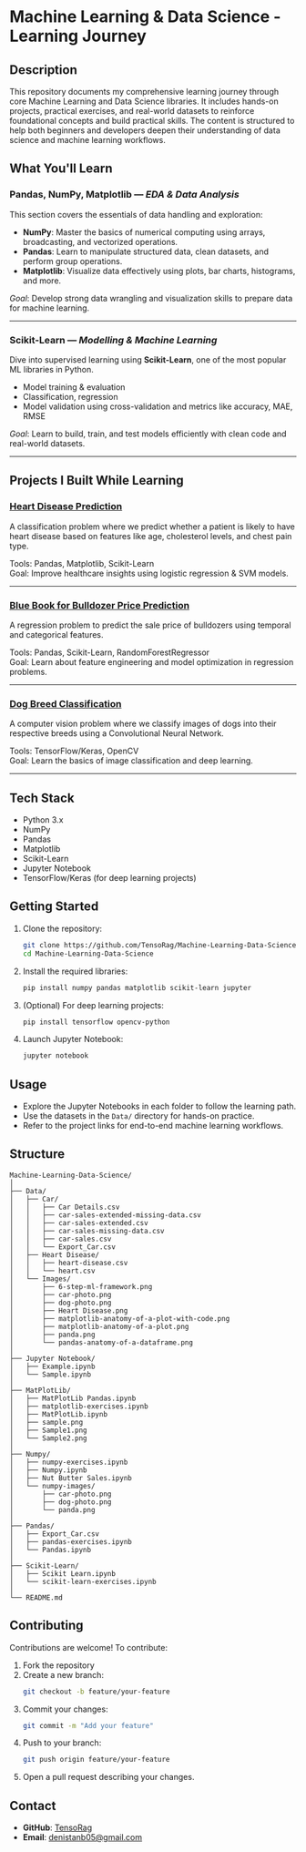 # Machine Learning & Data Science - Learning Journey

## Description
This repository documents my comprehensive learning journey through core Machine Learning and Data Science libraries. It includes hands-on projects, practical exercises, and real-world datasets to reinforce foundational concepts and build practical skills. The content is structured to help both beginners and developers deepen their understanding of data science and machine learning workflows.

## What You'll Learn

### Pandas, NumPy, Matplotlib — *EDA & Data Analysis*

This section covers the essentials of data handling and exploration:

- **NumPy**: Master the basics of numerical computing using arrays, broadcasting, and vectorized operations.
- **Pandas**: Learn to manipulate structured data, clean datasets, and perform group operations.
- **Matplotlib**: Visualize data effectively using plots, bar charts, histograms, and more.

*Goal*: Develop strong data wrangling and visualization skills to prepare data for machine learning.

---

### Scikit-Learn — *Modelling & Machine Learning*

Dive into supervised learning using **Scikit-Learn**, one of the most popular ML libraries in Python.

- Model training & evaluation
- Classification, regression
- Model validation using cross-validation and metrics like accuracy, MAE, RMSE

*Goal*: Learn to build, train, and test models efficiently with clean code and real-world datasets.

---

## Projects I Built While Learning

### [Heart Disease Prediction](https://github.com/Denistanb/Heart-Disease-Classification)

A classification problem where we predict whether a patient is likely to have heart disease based on features like age, cholesterol levels, and chest pain type.

Tools: Pandas, Matplotlib, Scikit-Learn  
Goal: Improve healthcare insights using logistic regression & SVM models.

---

### [Blue Book for Bulldozer Price Prediction](https://github.com/Denistanb/Bulldozer-Price-Prediction)

A regression problem to predict the sale price of bulldozers using temporal and categorical features.

Tools: Pandas, Scikit-Learn, RandomForestRegressor  
Goal: Learn about feature engineering and model optimization in regression problems.

---

### [Dog Breed Classification](https://github.com/Denistanb/Dog-Breed-Classification)

A computer vision problem where we classify images of dogs into their respective breeds using a Convolutional Neural Network.

Tools: TensorFlow/Keras, OpenCV  
Goal: Learn the basics of image classification and deep learning.

---

## Tech Stack
- Python 3.x
- NumPy
- Pandas
- Matplotlib
- Scikit-Learn
- Jupyter Notebook
- TensorFlow/Keras (for deep learning projects)

## Getting Started
1. Clone the repository:
   ```bash
   git clone https://github.com/TensoRag/Machine-Learning-Data-Science.git
   cd Machine-Learning-Data-Science
   ```
2. Install the required libraries:
   ```bash
   pip install numpy pandas matplotlib scikit-learn jupyter
   ```
3. (Optional) For deep learning projects:
   ```bash
   pip install tensorflow opencv-python
   ```
4. Launch Jupyter Notebook:
   ```bash
   jupyter notebook
   ```

## Usage
- Explore the Jupyter Notebooks in each folder to follow the learning path.
- Use the datasets in the `Data/` directory for hands-on practice.
- Refer to the project links for end-to-end machine learning workflows.

## Structure
```
Machine-Learning-Data-Science/
│
├── Data/
│   ├── Car/
│   │   ├── Car Details.csv
│   │   ├── car-sales-extended-missing-data.csv
│   │   ├── car-sales-extended.csv
│   │   ├── car-sales-missing-data.csv
│   │   ├── car-sales.csv
│   │   └── Export_Car.csv
│   ├── Heart Disease/
│   │   ├── heart-disease.csv
│   │   └── heart.csv
│   └── Images/
│       ├── 6-step-ml-framework.png
│       ├── car-photo.png
│       ├── dog-photo.png
│       ├── Heart Disease.png
│       ├── matplotlib-anatomy-of-a-plot-with-code.png
│       ├── matplotlib-anatomy-of-a-plot.png
│       ├── panda.png
│       └── pandas-anatomy-of-a-dataframe.png
│
├── Jupyter Notebook/
│   ├── Example.ipynb
│   └── Sample.ipynb
│
├── MatPlotLib/
│   ├── MatPlotLib Pandas.ipynb
│   ├── matplotlib-exercises.ipynb
│   ├── MatPlotLib.ipynb
│   ├── sample.png
│   ├── Sample1.png
│   └── Sample2.png
│
├── Numpy/
│   ├── numpy-exercises.ipynb
│   ├── Numpy.ipynb
│   ├── Nut Butter Sales.ipynb
│   └── numpy-images/
│       ├── car-photo.png
│       ├── dog-photo.png
│       └── panda.png
│
├── Pandas/
│   ├── Export_Car.csv
│   ├── pandas-exercises.ipynb
│   └── Pandas.ipynb
│
├── Scikit-Learn/
│   ├── Scikit Learn.ipynb
│   └── scikit-learn-exercises.ipynb
│
└── README.md
```

## Contributing

Contributions are welcome! To contribute:
1. Fork the repository
2. Create a new branch:
   ```bash
   git checkout -b feature/your-feature
   ```
3. Commit your changes:
   ```bash
   git commit -m "Add your feature"
   ```
4. Push to your branch:
   ```bash
   git push origin feature/your-feature
   ```
5. Open a pull request describing your changes.
   
## Contact
- **GitHub**: [TensoRag](https://github.com/TensoRag)
- **Email**: denistanb05@gmail.com
